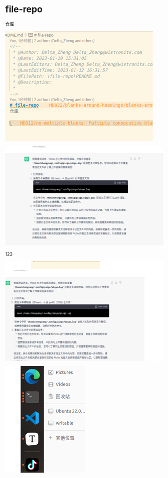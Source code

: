 <!--
 * @Author: Delta_Zheng Delta_Zheng@wistronits.com
 * @Date: 2023-01-10 15:31:05
 * @LastEditors: Delta_Zheng Delta_Zheng@wistronits.com
 * @LastEditTime: 2023-01-12 16:31:57
 * @FilePath: \file-repo\README.md
 * @Description: 
 * 
-->
# file-repo

仓库

![](https://raw.githubusercontent.com/Delta1035/tuchuang/main/ubuntu/202307162038053.png)

![](https://raw.githubusercontent.com/Delta1035/tuchuang/main/ubuntu/202307170122073.png)



123

![image-20230717012331613](https://raw.githubusercontent.com/Delta1035/tuchuang/main/ubuntu/image-20230717012331613.png)

![image-20230717012432159](https://raw.githubusercontent.com/Delta1035/tuchuang/main/ubuntu/image-20230717012432159.png)

